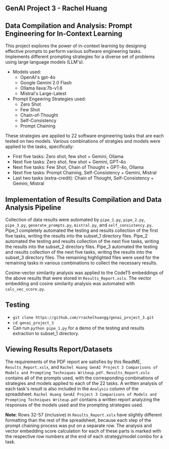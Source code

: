 ## GenAI Project 3 - Rachel Huang



## Data Compilation and Analysis: Prompt Engineering for In-Context Learning
This project explores the power of in-context learning by designing effective prompts to perform various software engineering tasks. Implements different prompting strategies for a diverse set of problems using large language models (LLM's). 
* Models used:
  * OpenAI's gpt-4o
  * Google Gemini 2.0 Flash
  * Ollama llava:7b-v1.6
  * Mistral's Large-Latest
* Prompt Engeering Strategies used:
  * Zero Shot
  * Few Shot
  * Chain-of-Thought
  * Self-Consistency
  * Prompt Chaining

These strategies are applied to 22 software engineering tasks that are each tested on two models. Various combinations of stratgies and models were applied to the tasks, specifically:
* First five tasks: Zero shot, few shot + Gemini, Ollama
* Next five tasks: Zero shot, few shot + Gemini, GPT-4o
* Next five tasks: Few Shot, Chain of Thought + GPT-4o, Ollama
* Next five tasks: Prompt Chaining, Self-Consistency + Gemini, Mistral
* Last two tasks (extra-credit): Chain of Thought, Self-Consistency + Gemini, Mistral

## Implementation of Results Compilation and Data Analysis Pipeline
Collection of data results were automated by `pipe_1.py`, `pipe_2.py`, `pipe_3.py`, `generate_prompts.py`, `mistral.py`, and `self_consistency.py`. Pipe_1 completely automated the testing and results collection of the first five tasks, writing the results into the subset_1 directory files. Pipe_2 automated the testing and results collection of the next five tasks, writing the results into the subset_2 directory files. Pipe_3 automated the testing and results collection of the next five tasks, writing the results into the subset_3 directory files. The remaining highlighted files were used for the remaining tasks in various combinations to collect the necessary results. 

Cosine-vector similarity analysis was applied to the CodeT5 embeddings of the above results that were stored in `Results_Report.xslx`. The vector embedding and cosine similarity analysis was automated with `calc_vec_score.py`. 

## Testing
* `git clone https://github.com/rrachelhuangg/genai_project_3.git`
* `cd genai_project_3`
* Can run `python pipe_1.py` for a demo of the testing and results extraction to subset_1 directory. 

## Viewing Results Report/Datasets
The requirements of the PDF report are satisfies by this ReadME, `Results_Report.xslx`, and `Rachel Huang GenAI Project 3 Comparisons of Models and Prompting Techniques Writeup.pdf.`
`Results_Report.xslx` contains all of the prompts used, with the corresponding combinations of strategies and models applied to each of the 22 tasks. A written analysis of each task's result is also included in the `Analysis` column of the spreadsheet. `Rachel Huang GenAI Project 3 Comparisons of Models and Prompting Techniques Writeup.pdf` contains a written report analyzing the responses of the models used and the prompting strategies used. 

**Note**: Rows 32-57 (inclusive) in `Results_Report.xslx` have slightly different formatting than the rest of the spreadsheet, because each step of the prompt chaining process was put on a separate row. The analysis and vector embedding score calculation for each of these parts is marked with the respective row numbers at the end of each strategy/model combo for a task. 
